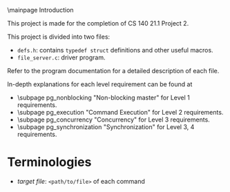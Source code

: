 \mainpage Introduction

This project is made for the completion of CS 140 21.1 Project 2.

This project is divided into two files:
 - `defs.h`: contains `typedef struct` definitions and other useful macros.
 - `file_server.c`: driver program.

Refer to the program documentation for a detailed description of each file.

In-depth explanations for each level requirement can be found at
- \subpage pg_nonblocking "Non-blocking master" for Level 1 requirements.
- \subpage pg_execution "Command Execution" for Level 2 requirements.
- \subpage pg_concurrency "Concurrency" for Level 3 requirements.
- \subpage pg_synchronization "Synchronization" for Level 3, 4 requirements.

# Terminologies
- *target file*: `<path/to/file>` of each command

